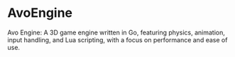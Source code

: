 # AvoEngine
Avo Engine: A 3D game engine written in Go, featuring physics, animation, input handling, and Lua scripting, with a focus on performance and ease of use.
